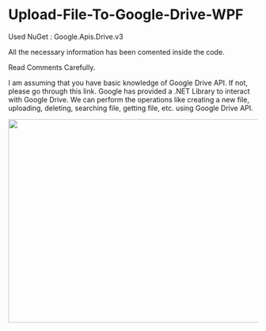 # Upload-File-To-Google-Drive-WPF

Used NuGet : Google.Apis.Drive.v3 

All the necessary information has been comented inside the code.

Read Comments Carefully.

I am assuming that you have basic knowledge of Google Drive API. If not, please go through this link. Google has provided a .NET Library to interact with Google Drive. We can perform the operations like creating a new file, uploading, deleting, searching file, getting file, etc. using Google Drive API.

<p align="center">
  <img width="540" height="410" src="https://github.com/EmHaseeb/Upload-File-To-Google-Drive-WPF/blob/master/Screenshot.gif">
</p>

